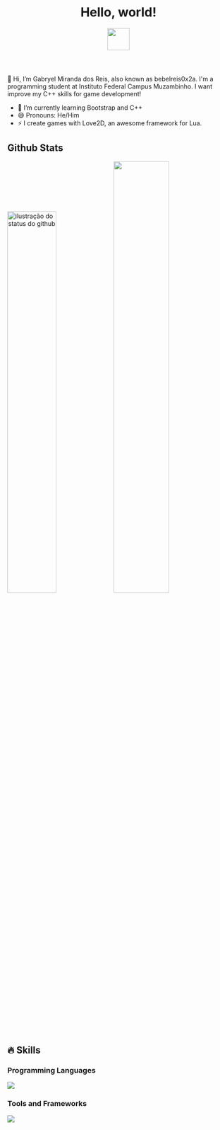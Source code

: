 <!DOCTYPE html>

<html lang="pt-br">
<head>
	<meta charset="UTF-8">
	<meta name="description" content="My GitHub README file">
	<meta name="keywords" content="github, readme, bebelreis0x2a">
	<meta name="author" content="Gabryel Miranda dos Reis">
	<meta name="viewport" content="width=device-width, initial-scale=1.0">
</head>
<body>
	<header>
		<h1>Hello, world!</h1>
		<img src="https://upload.wikimedia.org/wikipedia/commons/thumb/8/89/Half-Life_lambda_logo.svg/2048px-Half-Life_lambda_logo.svg.png" style="width: 50px; height: 50px;">
	</header>
	<main>
		<p>👋 Hi, I’m Gabryel Miranda dos Reis, also known as bebelreis0x2a. I'm a programming
		student at Instituto Federal Campus Muzambinho. I want improve my C++ skills for game development!</p>
		<ul>
	 		<li>🌱 I’m currently learning Bootstrap and C++</li>
			<li>😄 Pronouns: He/Him</li>
			<li>⚡ I create games with Love2D, an awesome framework for Lua.</li>
		</ul>
		<h2>Github Stats</h2>
		<div>
    		<img width="47%" src="https://github-readme-stats.vercel.app/api/top-langs/?username=bebelreis0x2a&hide_progress=true&theme=aura" alt="ilustração do status do github">
    		<img width="50%" src="https://github-readme-stats.vercel.app/api?username=bebelreis0x2a&show_icons=true&theme=aura">
		</div>
		<br>
   		<div>
			<h2>🔥 Skills</h2>
    		<h3>Programming Languages</h3>
			<a href="https://skillicons.dev">
    			<img src="https://skillicons.dev/icons?i=cpp,lua,php" />
  			</a>
			<h3>Tools and Frameworks</h3>
			<a href="https://skillicons.dev">
     			<img src="https://skillicons.dev/icons?i=html,css,bootstrap,mysql,github,linux,vim,figma" />
  			</a>
		</div>
	</main>
</body>
</html>
